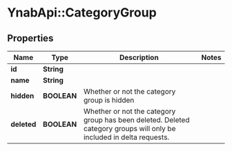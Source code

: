 # YnabApi::CategoryGroup

## Properties
Name | Type | Description | Notes
------------ | ------------- | ------------- | -------------
**id** | **String** |  | 
**name** | **String** |  | 
**hidden** | **BOOLEAN** | Whether or not the category group is hidden | 
**deleted** | **BOOLEAN** | Whether or not the category group has been deleted.  Deleted category groups will only be included in delta requests. | 


